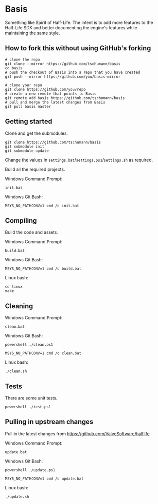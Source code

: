 Basis
=====

Something like Spirit of Half-Life. The intent is to add more features to the Half-Life SDK and better documenting the engine's features while maintaining the same style.


How to fork this without using GitHub's forking
-----------------------------------------------

```
# clone the repo
git clone --mirror https://github.com/tschumann/basis
cd basis
# push the checkout of Basis into a repo that you have created
git push --mirror https://github.com/you/basis-mirror

# clone your repo
git clone https://github.com/you/repo
# create a new remote that points to Basis
git remote add basis https://github.com/tschumann/basis
# pull and merge the latest changes from Basis
git pull basis master
```

Getting started
---------------

Clone and get the submodules.
```
git clone https://github.com/tschumann/basis
git submodule init
git submodule update
```

Change the values in `settings.bat`/`settings.ps1`/`settings.sh` as required.

Build all the required projects.

Windows Command Prompt:
```
init.bat
```

Windows Git Bash:
```
MSYS_NO_PATHCONV=1 cmd /c init.bat
```


Compiling
---------

Build the code and assets.

Windows Command Prompt:
```
build.bat
```

Windows Git Bash:
```
MSYS_NO_PATHCONV=1 cmd /c build.bat
```

Linux bash:
```
cd linux
make
```

Cleaning
--------

Windows Command Prompt:
```
clean.bat
```

Windows Git Bash:
```
powershell ./clean.ps1
```
```
MSYS_NO_PATHCONV=1 cmd /c clean.bat
```

Linux bash:
```
./clean.sh
```


Tests
-----

There are some unit tests.

```
powershell ./test.ps1
```


Pulling in upstream changes
---------------------------

Pull in the latest changes from https://github.com/ValveSoftware/halflife

Windows Command Prompt:
```
update.bat
```

Windows Git Bash:
```
powershell ./update.ps1
```
```
MSYS_NO_PATHCONV=1 cmd /c update.bat
```

Linux bash:
```
./update.sh
```